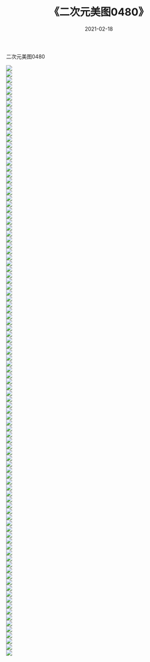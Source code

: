 ﻿---
layout: post
title:  《二次元美图0480》
date:   2021-02-18
img: http://imgx.orgx.ga/二次元/2021/二次元美图0480/000.jpg
categories: [美女, 清纯, 唯美]
---

二次元美图0480

 ![](http://imgx.orgx.ga/二次元/2021/二次元美图0480/001.jpg) <br>![](http://imgx.orgx.ga/二次元/2021/二次元美图0480/002.jpg) <br>![](http://imgx.orgx.ga/二次元/2021/二次元美图0480/003.jpg) <br>![](http://imgx.orgx.ga/二次元/2021/二次元美图0480/004.jpg) <br>![](http://imgx.orgx.ga/二次元/2021/二次元美图0480/005.jpg) <br>![](http://imgx.orgx.ga/二次元/2021/二次元美图0480/006.jpg) <br>![](http://imgx.orgx.ga/二次元/2021/二次元美图0480/007.jpg) <br>![](http://imgx.orgx.ga/二次元/2021/二次元美图0480/008.jpg) <br>![](http://imgx.orgx.ga/二次元/2021/二次元美图0480/009.jpg) <br>![](http://imgx.orgx.ga/二次元/2021/二次元美图0480/010.jpg) <br>![](http://imgx.orgx.ga/二次元/2021/二次元美图0480/011.jpg) <br>![](http://imgx.orgx.ga/二次元/2021/二次元美图0480/012.jpg) <br>![](http://imgx.orgx.ga/二次元/2021/二次元美图0480/013.jpg) <br>![](http://imgx.orgx.ga/二次元/2021/二次元美图0480/014.jpg) <br>![](http://imgx.orgx.ga/二次元/2021/二次元美图0480/015.jpg) <br>![](http://imgx.orgx.ga/二次元/2021/二次元美图0480/016.jpg) <br>![](http://imgx.orgx.ga/二次元/2021/二次元美图0480/017.jpg) <br>![](http://imgx.orgx.ga/二次元/2021/二次元美图0480/018.jpg) <br>![](http://imgx.orgx.ga/二次元/2021/二次元美图0480/019.jpg) <br>![](http://imgx.orgx.ga/二次元/2021/二次元美图0480/020.jpg) <br>![](http://imgx.orgx.ga/二次元/2021/二次元美图0480/021.jpg) <br>![](http://imgx.orgx.ga/二次元/2021/二次元美图0480/022.jpg) <br>![](http://imgx.orgx.ga/二次元/2021/二次元美图0480/023.jpg) <br>![](http://imgx.orgx.ga/二次元/2021/二次元美图0480/024.jpg) <br>![](http://imgx.orgx.ga/二次元/2021/二次元美图0480/025.jpg) <br>![](http://imgx.orgx.ga/二次元/2021/二次元美图0480/026.jpg) <br>![](http://imgx.orgx.ga/二次元/2021/二次元美图0480/027.jpg) <br>![](http://imgx.orgx.ga/二次元/2021/二次元美图0480/028.jpg) <br>![](http://imgx.orgx.ga/二次元/2021/二次元美图0480/029.jpg) <br>![](http://imgx.orgx.ga/二次元/2021/二次元美图0480/030.jpg) <br>![](http://imgx.orgx.ga/二次元/2021/二次元美图0480/031.jpg) <br>![](http://imgx.orgx.ga/二次元/2021/二次元美图0480/032.jpg) <br>![](http://imgx.orgx.ga/二次元/2021/二次元美图0480/033.jpg) <br>![](http://imgx.orgx.ga/二次元/2021/二次元美图0480/034.jpg) <br>![](http://imgx.orgx.ga/二次元/2021/二次元美图0480/035.jpg) <br>![](http://imgx.orgx.ga/二次元/2021/二次元美图0480/036.jpg) <br>![](http://imgx.orgx.ga/二次元/2021/二次元美图0480/037.jpg) <br>![](http://imgx.orgx.ga/二次元/2021/二次元美图0480/038.jpg) <br>![](http://imgx.orgx.ga/二次元/2021/二次元美图0480/039.jpg) <br>![](http://imgx.orgx.ga/二次元/2021/二次元美图0480/040.jpg) <br>![](http://imgx.orgx.ga/二次元/2021/二次元美图0480/041.jpg) <br>![](http://imgx.orgx.ga/二次元/2021/二次元美图0480/042.jpg) <br>![](http://imgx.orgx.ga/二次元/2021/二次元美图0480/043.jpg) <br>![](http://imgx.orgx.ga/二次元/2021/二次元美图0480/044.jpg) <br>![](http://imgx.orgx.ga/二次元/2021/二次元美图0480/045.jpg) <br>![](http://imgx.orgx.ga/二次元/2021/二次元美图0480/046.jpg) <br>![](http://imgx.orgx.ga/二次元/2021/二次元美图0480/047.jpg) <br>![](http://imgx.orgx.ga/二次元/2021/二次元美图0480/048.jpg) <br>![](http://imgx.orgx.ga/二次元/2021/二次元美图0480/049.jpg) <br>![](http://imgx.orgx.ga/二次元/2021/二次元美图0480/050.jpg) <br>![](http://imgx.orgx.ga/二次元/2021/二次元美图0480/051.jpg) <br>![](http://imgx.orgx.ga/二次元/2021/二次元美图0480/052.jpg) <br>![](http://imgx.orgx.ga/二次元/2021/二次元美图0480/053.jpg) <br>![](http://imgx.orgx.ga/二次元/2021/二次元美图0480/054.jpg) <br>![](http://imgx.orgx.ga/二次元/2021/二次元美图0480/055.jpg) <br>![](http://imgx.orgx.ga/二次元/2021/二次元美图0480/056.jpg) <br>![](http://imgx.orgx.ga/二次元/2021/二次元美图0480/057.jpg) <br>![](http://imgx.orgx.ga/二次元/2021/二次元美图0480/058.jpg) <br>![](http://imgx.orgx.ga/二次元/2021/二次元美图0480/059.jpg) <br>![](http://imgx.orgx.ga/二次元/2021/二次元美图0480/060.jpg) <br>![](http://imgx.orgx.ga/二次元/2021/二次元美图0480/061.jpg) <br>![](http://imgx.orgx.ga/二次元/2021/二次元美图0480/062.jpg) <br>![](http://imgx.orgx.ga/二次元/2021/二次元美图0480/063.jpg) <br>![](http://imgx.orgx.ga/二次元/2021/二次元美图0480/064.jpg) <br>![](http://imgx.orgx.ga/二次元/2021/二次元美图0480/065.jpg) <br>![](http://imgx.orgx.ga/二次元/2021/二次元美图0480/066.jpg) <br>![](http://imgx.orgx.ga/二次元/2021/二次元美图0480/067.jpg) <br>![](http://imgx.orgx.ga/二次元/2021/二次元美图0480/068.jpg) <br>![](http://imgx.orgx.ga/二次元/2021/二次元美图0480/069.jpg) <br>![](http://imgx.orgx.ga/二次元/2021/二次元美图0480/070.jpg) <br>![](http://imgx.orgx.ga/二次元/2021/二次元美图0480/071.jpg) <br>![](http://imgx.orgx.ga/二次元/2021/二次元美图0480/072.jpg) <br>![](http://imgx.orgx.ga/二次元/2021/二次元美图0480/073.jpg) <br>![](http://imgx.orgx.ga/二次元/2021/二次元美图0480/074.jpg) <br>![](http://imgx.orgx.ga/二次元/2021/二次元美图0480/075.jpg) <br>![](http://imgx.orgx.ga/二次元/2021/二次元美图0480/076.jpg) <br>![](http://imgx.orgx.ga/二次元/2021/二次元美图0480/077.jpg) <br>![](http://imgx.orgx.ga/二次元/2021/二次元美图0480/078.jpg) <br>![](http://imgx.orgx.ga/二次元/2021/二次元美图0480/079.jpg) <br>![](http://imgx.orgx.ga/二次元/2021/二次元美图0480/080.jpg) <br>![](http://imgx.orgx.ga/二次元/2021/二次元美图0480/081.jpg) <br>![](http://imgx.orgx.ga/二次元/2021/二次元美图0480/082.jpg) <br>![](http://imgx.orgx.ga/二次元/2021/二次元美图0480/083.jpg) <br>![](http://imgx.orgx.ga/二次元/2021/二次元美图0480/084.jpg) <br>![](http://imgx.orgx.ga/二次元/2021/二次元美图0480/085.jpg) <br>![](http://imgx.orgx.ga/二次元/2021/二次元美图0480/086.jpg) <br>![](http://imgx.orgx.ga/二次元/2021/二次元美图0480/087.jpg) <br>![](http://imgx.orgx.ga/二次元/2021/二次元美图0480/088.jpg) <br>![](http://imgx.orgx.ga/二次元/2021/二次元美图0480/089.jpg) <br>![](http://imgx.orgx.ga/二次元/2021/二次元美图0480/090.jpg) <br>![](http://imgx.orgx.ga/二次元/2021/二次元美图0480/091.jpg) <br>![](http://imgx.orgx.ga/二次元/2021/二次元美图0480/092.jpg) <br>![](http://imgx.orgx.ga/二次元/2021/二次元美图0480/093.jpg) <br>![](http://imgx.orgx.ga/二次元/2021/二次元美图0480/094.jpg) <br>![](http://imgx.orgx.ga/二次元/2021/二次元美图0480/095.jpg) <br>![](http://imgx.orgx.ga/二次元/2021/二次元美图0480/096.jpg) <br>![](http://imgx.orgx.ga/二次元/2021/二次元美图0480/097.jpg) <br>![](http://imgx.orgx.ga/二次元/2021/二次元美图0480/098.jpg) <br>![](http://imgx.orgx.ga/二次元/2021/二次元美图0480/099.jpg) <br>![](http://imgx.orgx.ga/二次元/2021/二次元美图0480/100.jpg) <br>